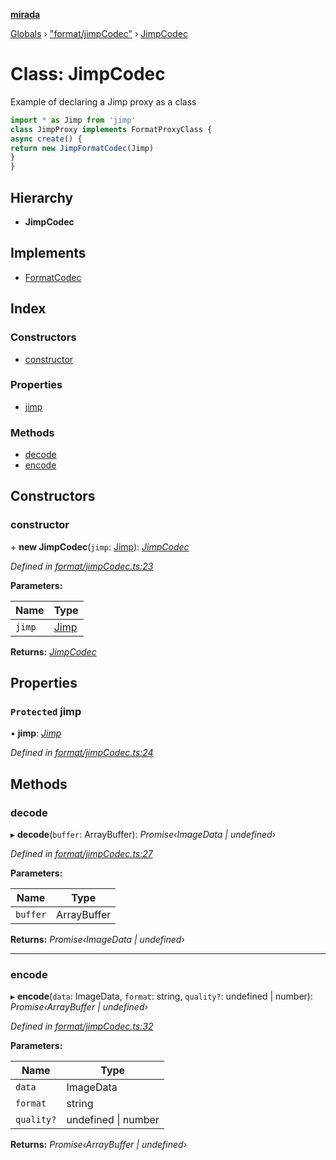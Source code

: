 **[mirada](../README.md)**

[Globals](../README.md) › ["format/jimpCodec"](../modules/_format_jimpcodec_.md) › [JimpCodec](_format_jimpcodec_.jimpcodec.md)

# Class: JimpCodec

Example of declaring a Jimp proxy as a class

```ts
import * as Jimp from 'jimp'
class JimpProxy implements FormatProxyClass {
async create() {
return new JimpFormatCodec(Jimp)
}
}
```

## Hierarchy

* **JimpCodec**

## Implements

* [FormatCodec](../interfaces/_types_mirada_.formatcodec.md)

## Index

### Constructors

* [constructor](_format_jimpcodec_.jimpcodec.md#constructor)

### Properties

* [jimp](_format_jimpcodec_.jimpcodec.md#protected-jimp)

### Methods

* [decode](_format_jimpcodec_.jimpcodec.md#decode)
* [encode](_format_jimpcodec_.jimpcodec.md#encode)

## Constructors

###  constructor

\+ **new JimpCodec**(`jimp`: [Jimp](../modules/_format_jimpcodec_.md#jimp)): *[JimpCodec](_format_jimpcodec_.jimpcodec.md)*

*Defined in [format/jimpCodec.ts:23](https://github.com/cancerberoSgx/mirada/blob/ff42750/mirada/src/format/jimpCodec.ts#L23)*

**Parameters:**

Name | Type |
------ | ------ |
`jimp` | [Jimp](../modules/_format_jimpcodec_.md#jimp) |

**Returns:** *[JimpCodec](_format_jimpcodec_.jimpcodec.md)*

## Properties

### `Protected` jimp

• **jimp**: *[Jimp](../modules/_format_jimpcodec_.md#jimp)*

*Defined in [format/jimpCodec.ts:24](https://github.com/cancerberoSgx/mirada/blob/ff42750/mirada/src/format/jimpCodec.ts#L24)*

## Methods

###  decode

▸ **decode**(`buffer`: ArrayBuffer): *Promise‹ImageData | undefined›*

*Defined in [format/jimpCodec.ts:27](https://github.com/cancerberoSgx/mirada/blob/ff42750/mirada/src/format/jimpCodec.ts#L27)*

**Parameters:**

Name | Type |
------ | ------ |
`buffer` | ArrayBuffer |

**Returns:** *Promise‹ImageData | undefined›*

___

###  encode

▸ **encode**(`data`: ImageData, `format`: string, `quality?`: undefined | number): *Promise‹ArrayBuffer | undefined›*

*Defined in [format/jimpCodec.ts:32](https://github.com/cancerberoSgx/mirada/blob/ff42750/mirada/src/format/jimpCodec.ts#L32)*

**Parameters:**

Name | Type |
------ | ------ |
`data` | ImageData |
`format` | string |
`quality?` | undefined \| number |

**Returns:** *Promise‹ArrayBuffer | undefined›*